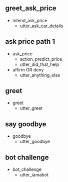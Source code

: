 ## greet_ask_price
* intend_ask_price
  - utter_ask_car_details

## ask price path 1
* ask_price
  - action_predict_price
  - utter_did_that_help
* affirm OR deny
  - utter_anything_else

## greet
* greet
  - utter_greet

## say goodbye
* goodbye
  - utter_goodbye

## bot challenge
* bot_challenge
  - utter_iamabot
